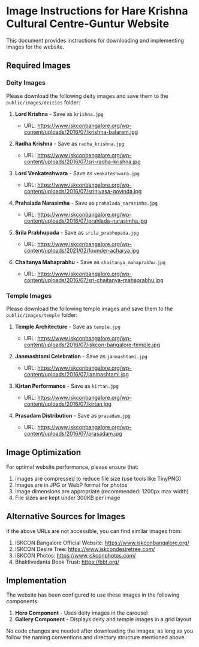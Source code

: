 # Image Instructions for Hare Krishna Cultural Centre-Guntur Website

This document provides instructions for downloading and implementing images for the website.

## Required Images

### Deity Images
Please download the following deity images and save them to the `public/images/deities` folder:

1. **Lord Krishna** - Save as `krishna.jpg`
   - URL: https://www.iskconbangalore.org/wp-content/uploads/2016/07/krishna-balaram.jpg

2. **Radha Krishna** - Save as `radha_krishna.jpg`
   - URL: https://www.iskconbangalore.org/wp-content/uploads/2016/07/sri-radha-krishna.jpg

3. **Lord Venkateshwara** - Save as `venkateshwara.jpg`
   - URL: https://www.iskconbangalore.org/wp-content/uploads/2016/07/srinivasa-govinda.jpg

4. **Prahalada Narasimha** - Save as `prahalada_narasimha.jpg`
   - URL: https://www.iskconbangalore.org/wp-content/uploads/2016/07/prahlada-narasimha.jpg

5. **Srila Prabhupada** - Save as `srila_prabhupada.jpg`
   - URL: https://www.iskconbangalore.org/wp-content/uploads/2021/02/founder-acharya.jpg

6. **Chaitanya Mahaprabhu** - Save as `chaitanya_mahaprabhu.jpg`
   - URL: https://www.iskconbangalore.org/wp-content/uploads/2016/07/sri-chaitanya-mahaprabhu.jpg

### Temple Images
Please download the following temple images and save them to the `public/images/temple` folder:

1. **Temple Architecture** - Save as `temple.jpg`
   - URL: https://www.iskconbangalore.org/wp-content/uploads/2016/07/iskcon-bangalore-temple.jpg

2. **Janmashtami Celebration** - Save as `janmashtami.jpg`
   - URL: https://www.iskconbangalore.org/wp-content/uploads/2016/07/janmashtami.jpg

3. **Kirtan Performance** - Save as `kirtan.jpg`
   - URL: https://www.iskconbangalore.org/wp-content/uploads/2016/07/kirtan.jpg

4. **Prasadam Distribution** - Save as `prasadam.jpg`
   - URL: https://www.iskconbangalore.org/wp-content/uploads/2016/07/prasadam.jpg

## Image Optimization

For optimal website performance, please ensure that:
1. Images are compressed to reduce file size (use tools like TinyPNG)
2. Images are in JPG or WebP format for photos
3. Image dimensions are appropriate (recommended: 1200px max width)
4. File sizes are kept under 300KB per image

## Alternative Sources for Images

If the above URLs are not accessible, you can find similar images from:
1. ISKCON Bangalore Official Website: https://www.iskconbangalore.org/
2. ISKCON Desire Tree: https://www.iskcondesiretree.com/
3. ISKCON Photos: https://www.iskconphotos.com/
4. Bhaktivedanta Book Trust: https://bbt.org/

## Implementation

The website has been configured to use these images in the following components:

1. **Hero Component** - Uses deity images in the carousel
2. **Gallery Component** - Displays deity and temple images in a grid layout

No code changes are needed after downloading the images, as long as you follow the naming conventions and directory structure mentioned above.
